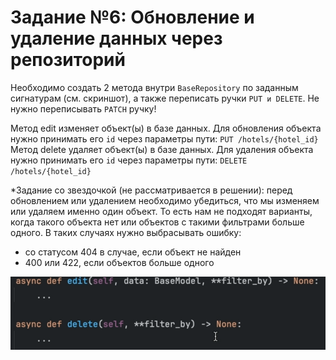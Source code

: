 # Задание №6: Обновление и удаление данных через репозиторий

Необходимо создать 2 метода внутри `BaseRepository` по заданным сигнатурам (см. скриншот), а также переписать ручки `PUT и
DELETE`.
Не нужно переписывать `PATCH` ручку!

Метод edit изменяет объект(ы) в базе данных. Для обновления объекта нужно принимать его `id` через параметры пути: `PUT
/hotels/{hotel_id}`
Метод delete удаляет объект(ы) в базе данных. Для удаления объекта нужно принимать его `id` через параметры пути: `DELETE
/hotels/{hotel_id}`

*Задание со звездочкой (не рассматривается в решении): перед обновлением или удалением необходимо убедиться, что мы
изменяем или удаляем именно один объект. То есть нам не подходят варианты, когда такого объекта нет или объектов с
такими фильтрами больше одного. В таких случаях нужно выбрасывать ошибку:

- со статусом 404 в случае, если объект не найден
- 400 или 422, если объектов больше одного

!["Dbeaver"](/course_helpers/3%20База%20данных%20и%20паттерны/task6.png)